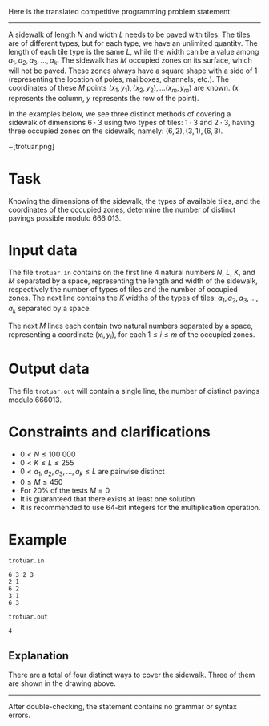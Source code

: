 Here is the translated competitive programming problem statement:

---

A sidewalk of length $N$ and width $L$ needs to be paved with tiles. The tiles are of different types, but for each type, we have an unlimited quantity. The length of each tile type is the same $L$, while the width can be a value among $a_1, a_2, a_3, \dots, a_k$. The sidewalk has $M$ occupied zones on its surface, which will not be paved. These zones always have a square shape with a side of $1$ (representing the location of poles, mailboxes, channels, etc.). The coordinates of these $M$ points $(x_1,y_1), (x_2,y_2), \dots (x_m,y_m)$ are known. ($x$ represents the column, $y$ represents the row of the point).

In the examples below, we see three distinct methods of covering a sidewalk of dimensions $6 \cdot 3$ using two types of tiles: $1 \cdot 3$ and $2 \cdot 3$, having three occupied zones on the sidewalk, namely: $(6,2), (3,1), (6,3)$.

~[trotuar.png]

# Task

Knowing the dimensions of the sidewalk, the types of available tiles, and the coordinates of the occupied zones, determine the number of distinct pavings possible modulo $666 \ 013$.

# Input data

The file `trotuar.in` contains on the first line 4 natural numbers $N$, $L$, $K$, and $M$ separated by a space, representing the length and width of the sidewalk, respectively the number of types of tiles and the number of occupied zones. The next line contains the $K$ widths of the types of tiles: $a_1, a_2, a_3, \dots, a_k$ separated by a space.

The next $M$ lines each contain two natural numbers separated by a space, representing a coordinate $(x_i,y_i)$, for each $1 \leq i \leq m$ of the occupied zones.

# Output data

The file `trotuar.out` will contain a single line, the number of distinct pavings modulo 666013.

# Constraints and clarifications

* $0 < N \leq 100 \ 000$
* $0 < K \leq L \leq 255$
* $0 < a_1, a_2, a_3, \dots, a_k \leq L$ are pairwise distinct
* $0 \leq M \leq 450$
* For $20\%$ of the tests $M = 0$
* It is guaranteed that there exists at least one solution
* It is recommended to use 64-bit integers for the multiplication operation.

# Example

`trotuar.in`
```
6 3 2 3
2 1
6 2
3 1
6 3
```

`trotuar.out`
```
4
```

## Explanation

There are a total of four distinct ways to cover the sidewalk. Three of them are shown in the drawing above.

---

After double-checking, the statement contains no grammar or syntax errors.